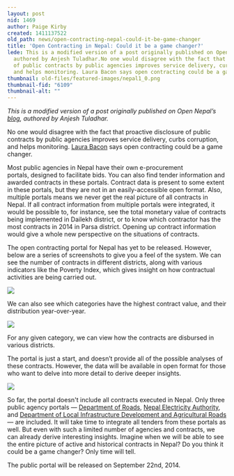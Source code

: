 ```yaml
---
layout: post
nid: 1469
author: Paige Kirby
created: 1411137522
old_path: news/open-contracting-nepal-could-it-be-game-changer
title: 'Open Contracting in Nepal: Could it be a game changer?'
lede: This is a modified version of a post originally published on Open Nepal’s blog,
  authored by Anjesh Tuladhar.No one would disagree with the fact that proactive disclosure
  of public contracts by public agencies improves service delivery, curbs corruption,
  and helps monitoring. Laura Bacon says open contracting could be a game changer.
thumbnail: old-files/featured-images/nepal1_0.png
thumbnail-fid: "6109"
thumbnail-alt: ""
---
```


*This is a modified version of a post originally published on Open Nepal’s [blog](http://opennepal.net/blog/open-contracting-nepal-could-it-be-game-changer), authored by Anjesh Tuladhar.*

No one would disagree with the fact that proactive disclosure of public contracts by public agencies improves service delivery, curbs corruption, and helps monitoring. [Laura Bacon](http://www.opengovpartnership.org/blog/laura-bacon/2013/10/28/open-contracting-game-changer-opening-governments-busting-silos) says open contracting could be a game changer.

Most public agencies in Nepal have their own e-procurement portals, designed to facilitate bids. You can also find tender information and awarded contracts in these portals. Contract data is present to some extent in these portals, but they are not in an easily-accessible open format. Also, multiple portals means we never get the real picture of all contracts in Nepal. If all contract information from multiple portals were integrated, it would be possible to, for instance, see the total monetary value of contracts being implemented in Dailekh district, or to know which contractor has the most contracts in 2014 in Parsa district. Opening up contract information would give a whole new perspective on the situations of contracts.

The open contracting portal for Nepal has yet to be released. However, below are a series of screenshots to give you a feel of the system. We can see the number of contracts in different districts, along with various indicators like the Poverty Index, which gives insight on how contractual activities are being carried out.

![](/old-files/inline-images/nepal2.png)

We can also see which categories have the highest contract value, and their distribution year-over-year.

![](/old-files/inline-images/nepal3.png)

For any given category, we can view how the contracts are disbursed in various districts.

The portal is just a start, and doesn’t provide all of the possible analyses of these contracts. However, the data will be available in open format for those who want to delve into more detail to derive deeper insights.

![](/old-files/inline-images/nepal4.png)

So far, the portal doesn't include all contracts executed in Nepal. Only three public agency portals — [Department of Roads](http://eproc.dor.gov.np/), [Nepal Electricity Authority](http://e-nea.org.np/), and [Department of Local Infrastructure Development and Agricultural Roads](http://www.dolidar.gov.np/) — are included. It will take time to integrate all tenders from these portals as well. But even with such a limited number of agencies and contracts, we can already derive interesting insights. Imagine when we will be able to see the entire picture of active and historical contracts in Nepal? Do you think it could be a game changer? Only time will tell.

The public portal will be released on September 22nd, 2014. 
